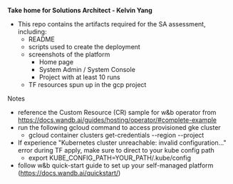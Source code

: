   **Take home for Solutions Architect - Kelvin Yang**
  - This repo contains the artifacts required for the SA assessment, including:
    - README
    - scripts used to create the deployment
    - screenshots of the platform
      - Home page
      - System Admin / System Console
      - Project with at least 10 runs
    - TF resources spun up in the gcp project 

  Notes 
  - reference the Custom Resource (CR) sample for w&b operator from https://docs.wandb.ai/guides/hosting/operator/#complete-example
  - run the following gcloud command to access provisioned gke cluster
    - gcloud container clusters get-credentials <cluster-name> --region <region> --project <project-id>
  - If experience "Kubernetes cluster unreachable: invalid configuration..." error during TF apply, make sure to direct to your kube config path
    - export KUBE_CONFIG_PATH=YOUR_PATH/.kube/config
  - follow w&b quick-start guide to set up your self-managed platform (https://docs.wandb.ai/quickstart/) 